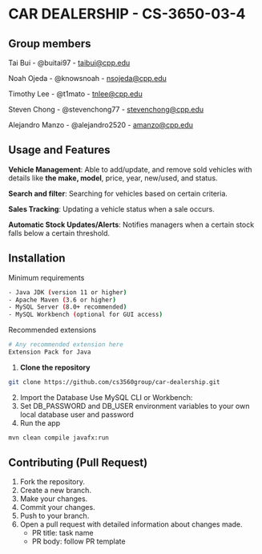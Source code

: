# CAR DEALERSHIP - CS-3650-03-4

## Group members

Tai Bui - @buitai97 - taibui@cpp.edu

Noah Ojeda - @knowsnoah - nsojeda@cpp.edu

Timothy Lee - @t1mato - tnlee@cpp.edu

Steven Chong - @stevenchong77 - stevenchong@cpp.edu

Alejandro Manzo - @alejandro2520 - amanzo@cpp.edu

## Usage and Features

**Vehicle Management**: Able to add/update, and remove sold vehicles with details like **the make, model**, price, year, new/used, and status.

**Search and filter**: Searching for vehicles based on certain criteria. 

**Sales Tracking**: Updating a vehicle status when a sale occurs.

**Automatic Stock Updates/Alerts**: Notifies managers when a certain stock falls below a certain threshold.

## Installation

Minimum requirements

```bash
- Java JDK (version 11 or higher)
- Apache Maven (3.6 or higher)
- MySQL Server (8.0+ recommended)
- MySQL Workbench (optional for GUI access)
```

Recommended extensions

```bash
# Any recommended extension here
Extension Pack for Java
```

1. **Clone the repository**

```bash
git clone https://github.com/cs3560group/car-dealership.git
```
2. Import the Database
Use MySQL CLI or Workbench:
3. Set DB_PASSWORD and DB_USER environment variables to your own local database user and password 
4. Run the app
```bash
mvn clean compile javafx:run
```

## Contributing (Pull Request)

1. Fork the repository.
2. Create a new branch.
3. Make your changes.
4. Commit your changes.
5. Push to your branch.
6. Open a pull request with detailed information about changes made.
   - PR title:  task name
   - PR body: follow PR template


